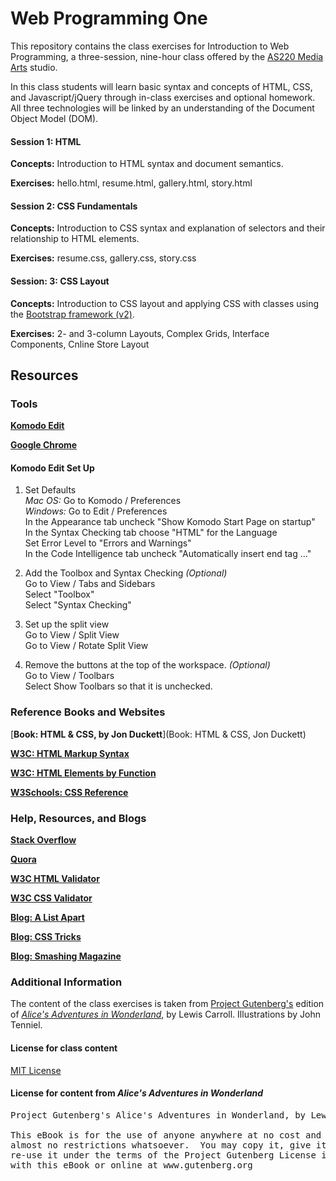 Web Programming One
===================

This repository contains the class exercises for Introduction to Web Programming, a three-session, nine-hour class offered by the [AS220 Media Arts](http://as220.org/mediaarts/about/) studio.

In this class students will learn basic syntax and concepts of HTML, CSS, and Javascript/jQuery through in-class exercises and optional homework. All three technologies will be linked by an understanding of the Document Object Model (DOM).

#### Session 1: HTML

**Concepts:** Introduction to HTML syntax and document semantics.

**Exercises:** hello.html, resume.html, gallery.html, story.html

#### Session 2: CSS Fundamentals

**Concepts:** Introduction to CSS syntax and explanation of selectors and their relationship to HTML elements.

**Exercises:** resume.css, gallery.css, story.css

#### Session: 3: CSS Layout

**Concepts:** Introduction to CSS layout and applying CSS with classes using the [Bootstrap framework (v2)](http://getbootstrap.com/2.3.2/).

**Exercises:** 2- and 3-column Layouts, Complex Grids, Interface Components, Cnline Store Layout

## Resources


### Tools

[**Komodo Edit**](http://www.activestate.com/komodo-edit/downloads)

[**Google Chrome**](https://www.google.com/intl/en/chrome/browser/)

#### Komodo Edit Set Up

1. Set Defaults<br>
*Mac OS:* Go to Komodo / Preferences<br>
*Windows:* Go to Edit / Preferences<br>
In the Appearance tab uncheck "Show Komodo Start Page on startup"<br>
In the Syntax Checking tab choose "HTML" for the Language<br>
Set Error Level to "Errors and Warnings"<br>
In the Code Intelligence tab uncheck "Automatically insert end tag ..."

2. Add the Toolbox and Syntax Checking *(Optional)*<br>
Go to View / Tabs and Sidebars<br>
Select "Toolbox"<br>
Select "Syntax Checking"

2. Set up the split view<br>
Go to View / Split View<br>
Go to View / Rotate Split View

1. Remove the buttons at the top of the workspace. *(Optional)*<br>
Go to View / Toolbars<br>
Select Show Toolbars so that it is unchecked.



### Reference Books and Websites

[**Book: HTML & CSS, by Jon Duckett**](Book: HTML & CSS, Jon Duckett)

[**W3C: HTML Markup Syntax**](http://www.w3.org/TR/html-markup/syntax.html)

[**W3C: HTML Elements by Function**](http://www.w3.org/TR/html-markup/elements-by-function.html)

[**W3Schools: CSS Reference**](http://www.w3schools.com/cssref)


### Help, Resources, and Blogs

[**Stack Overflow**](http://stackoverflow.com/questions/tagged/html)

[**Quora**](https://www.quora.com/HTML)

[**W3C HTML Validator**](http://validator.w3.org)

[**W3C CSS Validator**](http://jigsaw.w3.org/css-validator)

[**Blog: A List Apart**](http://24ways.org)

[**Blog: CSS Tricks**](http://css-tricks.com)

[**Blog: Smashing Magazine**](http://www.smashingmagazine.com)


### Additional Information

The content of the class exercises is taken from [Project Gutenberg's](http://www.gutenberg.org) edition of [*Alice's Adventures in Wonderland*](http://www.gutenberg.org/ebooks/11), by Lewis Carroll. Illustrations by John Tenniel.

#### License for class content 

[MIT License](http://opensource.org/licenses/MIT)

#### License for content from *Alice's Adventures in Wonderland* 

<pre>
Project Gutenberg's Alice's Adventures in Wonderland, by Lewis Carroll

This eBook is for the use of anyone anywhere at no cost and with
almost no restrictions whatsoever.  You may copy it, give it away or
re-use it under the terms of the Project Gutenberg License included
with this eBook or online at www.gutenberg.org
</pre>

